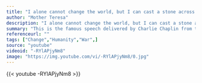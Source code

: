 ```yaml
---
title: "I alone cannot change the world, but I can cast a stone across the waters to create many ripples."
author: "Mother Teresa"
description: "I alone cannot change the world, but I can cast a stone across the waters to create many ripples. - Mother Teresa quotes from GetInspired365.com"
summary: "This is the famous speech delivered by Charlie Chaplin from the film 'The Great Dictator'. The music is called 'Time' from the Inception Soundtrack by Hans Zimmer. The speech looks at what we can do differently to improve the world we live in."
referenceurl: ""
tags: ["Change","Humanity","War",]
source: "youtube"
videoid: "-RYlAPjyNm8"
image: "https://img.youtube.com/vi/-RYlAPjyNm8/0.jpg"
---
```


{{< youtube -RYlAPjyNm8 >}}

